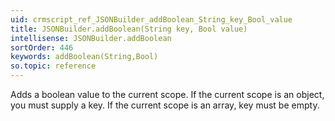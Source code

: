 ```yaml
---
uid: crmscript_ref_JSONBuilder_addBoolean_String_key_Bool_value
title: JSONBuilder.addBoolean(String key, Bool value)
intellisense: JSONBuilder.addBoolean
sortOrder: 446
keywords: addBoolean(String,Bool)
so.topic: reference
---
```


Adds a boolean value to the current scope. If the current scope is an object, you must supply a key. If the current scope is an array, key must be empty.


